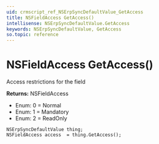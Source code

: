 ```yaml
---
uid: crmscript_ref_NSErpSyncDefaultValue_GetAccess
title: NSFieldAccess GetAccess()
intellisense: NSErpSyncDefaultValue.GetAccess
keywords: NSErpSyncDefaultValue, GetAccess
so.topic: reference
---
```


# NSFieldAccess GetAccess()

Access restrictions for the field

**Returns:** NSFieldAccess

* Enum: 0 = Normal 
* Enum: 1 = Mandatory 
* Enum: 2 = ReadOnly 

```crmscript
NSErpSyncDefaultValue thing;
NSFieldAccess access  = thing.GetAccess();
```

